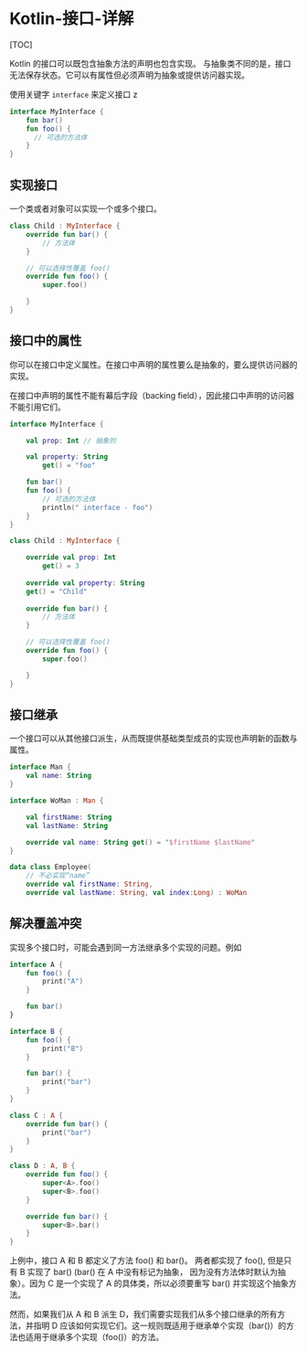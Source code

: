 # Kotlin-接口-详解

[TOC]


Kotlin 的接口可以既包含抽象方法的声明也包含<!--
-->实现。
与抽象类不同的是，接口无法保存状态。它可以有<!--
-->属性但必须声明为抽象或提供访问器实现。

使用关键字 `interface` 来定义接口 z


```kotlin
interface MyInterface {
    fun bar()
    fun foo() {
      // 可选的方法体
    }
}
```


## 实现接口

一个类或者对象可以实现一个或多个接口。


```kotlin
class Child : MyInterface {
    override fun bar() {
        // 方法体
    }

    // 可以选择性覆盖 foo()
    override fun foo() {
        super.foo()

    }
}
```

## 接口中的属性

你可以在接口中定义属性。在接口中声明的属性要么是抽象的，要么提供<!--
-->访问器的实现。

在接口中声明的属性不能有幕后字段（backing field），因此接口中声明的访问器<!--
-->不能引用它们。



```kotlin
interface MyInterface {

    val prop: Int // 抽象的

    val property: String
        get() = "foo"

    fun bar()
    fun foo() {
        // 可选的方法体
        println(" interface - foo")
    }
}

class Child : MyInterface {

    override val prop: Int
        get() = 3
        
    override val property: String
    get() = "Child"    
    
    override fun bar() {
        // 方法体
    }

    // 可以选择性覆盖 foo()
    override fun foo() {
        super.foo()

    }
}
```


## 接口继承

一个接口可以从其他接口派生，从而既提供基础类型成员的实现也声明新的函数与属性。

```kotlin
interface Man {
    val name: String
}

interface WoMan : Man {

    val firstName: String
    val lastName: String

    override val name: String get() = "$firstName $lastName"
}

data class Employee(
    // 不必实现“name”
    override val firstName: String,
    override val lastName: String, val index:Long) : WoMan
```


## 解决覆盖冲突

实现多个接口时，可能会遇到同一方法继承多个实现的问题。例如


```kotlin
interface A {
    fun foo() {
        print("A")
    }

    fun bar()
}

interface B {
    fun foo() {
        print("B")
    }

    fun bar() {
        print("bar")
    }
}

class C : A {
    override fun bar() {
        print("bar")
    }
}

class D : A, B {
    override fun foo() {
        super<A>.foo()
        super<B>.foo()
    }

    override fun bar() {
        super<B>.bar()
    }
}
```


上例中，接口 A 和 B 都定义了方法 foo() 和 bar()。 两者都实现了 foo(), 但是只有 B 实现了 bar() (bar() 在 A 中没有标记为抽象，
因为没有方法体时默认为抽象）。因为 C 是一个实现了 A 的具体类，所以必须要重写 bar() 并<!--
-->实现这个抽象方法。

然而，如果我们从 A 和 B 派生 D，我们需要实现<!--
-->我们从多个接口继承的所有方法，并指明 D 应该如何实现它们。这一规则<!--
-->既适用于继承单个实现（bar()）的方法也适用于继承多个实现（foo()）的方法。